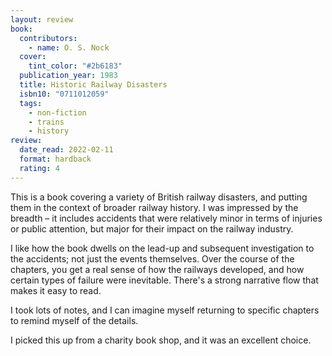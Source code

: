 ```yaml
---
layout: review
book:
  contributors:
    - name: O. S. Nock
  cover:
    tint_color: "#2b6183"
  publication_year: 1983
  title: Historic Railway Disasters
  isbn10: "0711012059"
  tags:
    - non-fiction
    - trains
    - history
review:
  date_read: 2022-02-11
  format: hardback
  rating: 4
---
```


This is a book covering a variety of British railway disasters, and putting them in the context of broader railway history.
I was impressed by the breadth – it includes accidents that were relatively minor in terms of injuries or public attention, but major for their impact on the railway industry.

I like how the book dwells on the lead-up and subsequent investigation to the accidents; not just the events themselves.
Over the course of the chapters, you get a real sense of how the railways developed, and how certain types of failure were inevitable.
There's a strong narrative flow that makes it easy to read.

I took lots of notes, and I can imagine myself returning to specific chapters to remind myself of the details.

I picked this up from a charity book shop, and it was an excellent choice.

